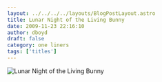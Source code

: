 ```yaml
---
layout: ../../../../layouts/BlogPostLayout.astro
title: Lunar Night of the Living Bunny
date: 2009-11-23 22:16:10
author: dboyd
draft: false
category: one liners
tags: ['titles']
---
```

<img
    src="https://img.selfiespirits.com/images/2009/11/lunarBunny.jpg"
    alt="Lunar Night of the Living Bunny"
/>

